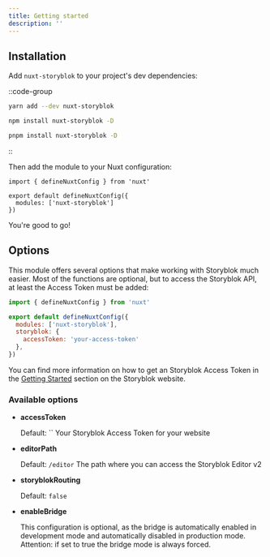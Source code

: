 ```yaml
---
title: Getting started
description: ''
---
```


## Installation

Add `nuxt-storyblok` to your project's dev dependencies:

::code-group

```bash [yarn]
yarn add --dev nuxt-storyblok
```

```bash [npm]
npm install nuxt-storyblok -D
```

```bash [pnpm]
pnpm install nuxt-storyblok -D
```

::

Then add the module to your Nuxt configuration:

```js{}[nuxt.config]
import { defineNuxtConfig } from 'nuxt'

export default defineNuxtConfig({
  modules: ['nuxt-storyblok']
})
```

You're good to go!

## Options

This module offers several options that make working with Storyblok much easier.
Most of the functions are optional, but to access the Storyblok API, at least the Access Token must be added:

```js
import { defineNuxtConfig } from 'nuxt'

export default defineNuxtConfig({
  modules: ['nuxt-storyblok'],
  storyblok: {
    accessToken: 'your-access-token'
  },
})
```
You can find more information on how to get an Storyblok Access Token in the [Getting Started](https://www.storyblok.com/docs/guide/getting-started) section on the Storyblok website.

### Available options

- **accessToken**

  Default: ``
  Your Storyblok Access Token for your website

- **editorPath**

  Default: `/editor`
  The path where you can access the Storyblok Editor v2

- **storyblokRouting**
  
  Default: `false`
  

- **enableBridge**

  This configuration is optional, as the bridge is automatically enabled in development mode and automatically disabled in production mode. Attention: if set to true the bridge mode is always forced.

  